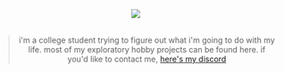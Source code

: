 <div align="center">
   <img src="https://github.com/user-attachments/assets/555c4c11-0547-419f-b6bb-4fb9eb484983" />
   <br>
   <br>
   <blockquote>i'm a college student trying to figure out what i'm going to do with my life. most of my exploratory hobby projects can be found here. if you'd like to contact me, <a href="https://discord.com/users/195736618064281610">here's my discord</a></blockquote>
</div>
